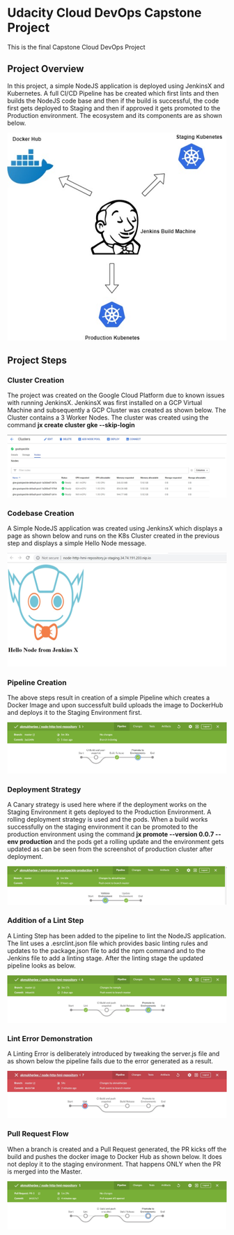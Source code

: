 # Udacity Cloud DevOps Capstone Project 

This is the final Capstone Cloud DevOps Project

## Project Overview

In this project, a simple NodeJS application is deployed using JenkinsX and Kubernetes. A full CI/CD Pipeline has be created which first lints and then builds the NodeJS code base and then if the build is successful, the code first gets deployed to Staging and then if approved it gets promoted to the Production environment. The ecosystem and its components are as shown below.

<p align="center"> 
<img src="images/UdacityCloudDevOps1.jpg">
</p>

## Project Steps

###  Cluster Creation

The project was created on the Google Cloud Platform due to known issues with running JenkinsX. JenkinsX was first installed on a GCP Virtual Machine and subsequently a GCP Cluster was created as shown below. The Cluster contains a 3 Worker Nodes. The cluster was created using the command 
**jx create cluster gke --skip-login**

<p align="center"> 
<img src="images/K8sClusterNodes.jpg">
</p>

###  Codebase Creation

A Simple NodeJS application was created using JenkinsX which displays a page as shown below and runs on the K8s Cluster created in the previous step and displays a simple Hello Node message. 


<p align="center"> 
<img src="images/NodeJSApp.jpg">
</p>

### Pipeline Creation

The above steps result in creation of a simple Pipeline which creates a Docker Image and upon successfult build uploads the image to DockerHub and deploys it to the Staging Environment first. 


<p align="center"> 
<img src="images/PipelinePreLint.jpg">
</p>

### Deployment Strategy

A Canary strategy is used here where if the deployment works on the Staging Environment it gets deployed to the Production Environment. A rolling deployment strategy is used and the pods. When a build works successfully on the staging environment it can be promoted to the production environment using the command **jx promote --version 0.0.7 --env production** and the pods get a rolling update and the environment gets updated as can be seen from the screenshot of production cluster after deployment. 


<p align="center"> 
<img src="images/PipelineProductionPostDeploy.jpg">
</p>




### Addition of a Lint Step

A Linting Step has been added to the pipeline to lint the NodeJS application. The lint uses a .esrclint.json file which provides basic linting rules and updates to the package.json file to add the npm command and to the Jenkins file to add a linting stage. After the linting stage the updated pipeline looks as below.

<p align="center"> 
<img src="images/PipelinePostLint.jpg">
</p>

### Lint Error Demonstration

A Linting Error is deliberately introduced by tweaking the server.js file and as shown below the pipeline fails due to the error generated as a result.

<p align="center"> 
<img src="images/PipelineErrorLint.jpg">
</p>

### Pull Request Flow

When a branch is created and a Pull Request generated, the PR kicks off the build and pushes the docker image to Docker Hub as shown below. It does not deploy it to the staging environment. That happens ONLY when the PR is merged into the Master.

<p align="center"> 
<img src="images/PRFlow.jpg">
</p>